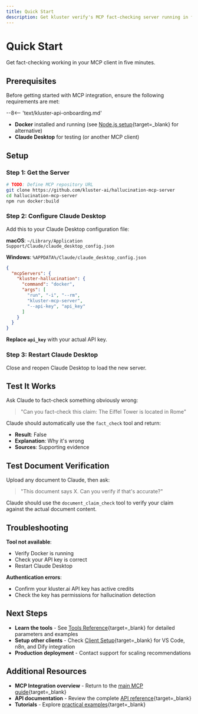 ```yaml
---
title: Quick Start
description: Get kluster verify's MCP fact-checking server running in five minutes with Docker and test it with a working example.
---
```


# Quick Start

Get fact-checking working in your MCP client in five minutes.

## Prerequisites

Before getting started with MCP integration, ensure the following requirements are met:

--8<-- 'text/kluster-api-onboarding.md'
- **Docker** installed and running (see [Node.js setup](/get-started/verify/reliability/mcp/clients/#nodejs-setup){target=\_blank} for alternative)
- **Claude Desktop** for testing (or another MCP client)

## Setup

### Step 1: Get the Server

```bash
# TODO: Define MCP repository URL
git clone https://github.com/kluster-ai/hallucination-mcp-server
cd hallucination-mcp-server
npm run docker:build
```

### Step 2: Configure Claude Desktop

Add this to your Claude Desktop configuration file:

**macOS**: `~/Library/Application Support/Claude/claude_desktop_config.json`

**Windows**: `%APPDATA%/Claude/claude_desktop_config.json`

```json
{
  "mcpServers": {
    "kluster-hallucination": {
      "command": "docker",
      "args": [
        "run", "-i", "--rm",
        "kluster-mcp-server",
        "--api-key", "api_key"
      ]
    }
  }
}
```

**Replace `api_key`** with your actual API key.

### Step 3: Restart Claude Desktop

Close and reopen Claude Desktop to load the new server.

## Test It Works

Ask Claude to fact-check something obviously wrong:

> "Can you fact-check this claim: The Eiffel Tower is located in Rome"

Claude should automatically use the `fact_check` tool and return:
- **Result**: False
- **Explanation**: Why it's wrong
- **Sources**: Supporting evidence

## Test Document Verification

Upload any document to Claude, then ask:

> "This document says X. Can you verify if that's accurate?"

Claude should use the `document_claim_check` tool to verify your claim against the actual document content.

## Troubleshooting

**Tool not available**: 
- Verify Docker is running
- Check your API key is correct
- Restart Claude Desktop

**Authentication errors**:
- Confirm your kluster.ai API key has active credits
- Check the key has permissions for hallucination detection

## Next Steps

- **Learn the tools** - See [Tools Reference](/get-started/hallucination-agent/mcp-tools/){target=\_blank} for detailed parameters and examples
- **Setup other clients** - Check [Client Setup](/get-started/hallucination-agent/mcp-clients/){target=\_blank} for VS Code, n8n, and Dify integration
- **Production deployment** - Contact support for scaling recommendations

## Additional Resources

- **MCP Integration overview** - Return to the [main MCP guide](/get-started/hallucination-agent/mcp/){target=\_blank}
- **API documentation** - Review the complete [API reference](/api-reference/reference/){target=\_blank}
- **Tutorials** - Explore [practical examples](/tutorials/klusterai-api/hallucination-detection-agent){target=\_blank}